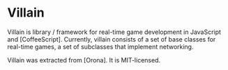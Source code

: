 # Villain

Villain is library / framework for real-time game development in JavaScript and [CoffeeScript].
Currently, villain consists of a set of base classes for real-time games, a set of subclasses that
implement networking.

Villain was extracted from [Orona]. It is MIT-licensed.
